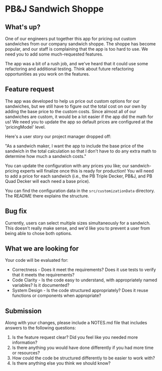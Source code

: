 # PB&J Sandwich Shoppe

## What's up?

One of our engineers put together this app for pricing out custom sandwiches from our company sandwich shoppe.
The shoppe has become popular, and our staff is complaining that the app is too hard to use. We need you to add some
 much-requested features.

The app was a bit of a rush job, and we've heard that it could use some refactoring and additional testing.
 Think about future refactoring opportunities as you work on the features.

## Feature request

The app was developed to help us price out custom options for our sandwiches,
but we still have to figure out the total cost on our own by adding the base
price to the custom costs. Since almost all of our sandwiches are custom,
it would be a lot easier if the app did the math for us!
We need you to update the app so default prices are configured at the 'pricingModel' level.

Here's a user story our project manager dropped off:

"As a sandwich maker, I want the app to include the base price of the sandwich in the
total calculation so that I don't have to do any extra math to determine how much a sandwich costs."

You can update the configuration with any prices you like; our sandwich-pricing experts will finalize
once this is ready for production! You will need to add a price for each sandwich
(i.e., the PB Triple Decker, PB&J, and PB Quad Decker will each need a base price).

You can find the configuration data in the `src/customizationData` directory. The README there explains the structure.

## Bug fix

Currently, users can select multiple sizes simultaneously for a sandwich.
 This doesn't really make sense, and we'd like you to prevent a user from being able to chose both options.

## What we are looking for

Your code will be evaluated for:
* Correctness - Does it meet the requirements?  Does it use tests to verify that it meets the requirements?
* Code Clarity - Is the code easy to understand, with appropriately named variables?  Is it documented?
* System Design - Is the code structured appropriately?  Does it reuse functions or components when appropriate?

## Submission

Along with your changes, please include a NOTES.md file that includes answers to the following questions:

1. Is the feature request clear? Did you feel like you needed more information?
2. Is there anything you would have done differently if you had more time or resources?
3. How could the code be structured differently to be easier to work with?
4. Is there anything else you think we should know?
